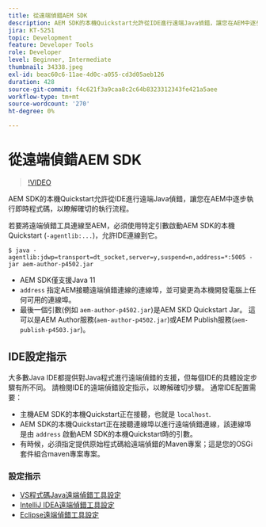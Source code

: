 ```yaml
---
title: 從遠端偵錯AEM SDK
description: AEM SDK的本機Quickstart允許從IDE進行遠端Java偵錯，讓您在AEM中逐步執行即時程式碼，以瞭解確切的執行流程。
jira: KT-5251
topic: Development
feature: Developer Tools
role: Developer
level: Beginner, Intermediate
thumbnail: 34338.jpeg
exl-id: beac60c6-11ae-4d0c-a055-cd3d05aeb126
duration: 428
source-git-commit: f4c621f3a9caa8c2c64b8323312343fe421a5aee
workflow-type: tm+mt
source-wordcount: '270'
ht-degree: 0%

---
```


# 從遠端偵錯AEM SDK

>[!VIDEO](https://video.tv.adobe.com/v/34338?quality=12&learn=on)

AEM SDK的本機Quickstart允許從IDE進行遠端Java偵錯，讓您在AEM中逐步執行即時程式碼，以瞭解確切的執行流程。

若要將遠端偵錯工具連線至AEM，必須使用特定引數啟動AEM SDK的本機Quickstart (`-agentlib:...`)，允許IDE連線到它。

```
$ java -agentlib:jdwp=transport=dt_socket,server=y,suspend=n,address=*:5005 -jar aem-author-p4502.jar   
```

+ AEM SDK僅支援Java 11
+ `address` 指定AEM接聽遠端偵錯連線的連線埠，並可變更為本機開發電腦上任何可用的連線埠。
+ 最後一個引數(例如 `aem-author-p4502.jar`)是AEM SKD Quickstart Jar。 這可以是AEM Author服務(`aem-author-p4502.jar`)或AEM Publish服務(`aem-publish-p4503.jar`)。


## IDE設定指示

大多數Java IDE都提供對Java程式進行遠端偵錯的支援，但每個IDE的具體設定步驟有所不同。 請檢閱IDE的遠端偵錯設定指示，以瞭解確切步驟。 通常IDE配置需要：

+ 主機AEM SDK的本機Quickstart正在接聽，也就是 `localhost`.
+ AEM SDK的本機Quickstart正在接聽連線埠以進行遠端偵錯連線，該連線埠是由 `address` 啟動AEM SDK的本機Quickstart時的引數。
+ 有時候，必須指定提供原始程式碼給遠端偵錯的Maven專案；這是您的OSGi套件組合maven專案專案。

### 設定指示

+ [VS程式碼Java遠端偵錯工具設定](https://code.visualstudio.com/docs/java/java-debugging)
+ [IntelliJ IDEA遠端偵錯工具設定](https://www.jetbrains.com/help/idea/tutorial-remote-debug.html)
+ [Eclipse遠端偵錯工具設定](https://javapapers.com/core-java/java-remote-debug-with-eclipse/)
